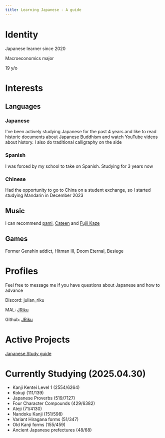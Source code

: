 ```yaml
--- 
title: Learning Japanese - A guide
---
```


# Identity

Japanese learner since 2020

Macroeconomics major

19 y/o

# Interests

## Languages

### Japanese

I've been actively studying Japanese for the past 4 years and like to read historic documents about Japanese Buddhism and watch YouTube videos about history. I also do traditional calligraphy on the side

### Spanish

I was forced by my school to take on Spanish. Studying for 3 years now

### Chinese

Had the opportunity to go to China on a student exchange, so I started studying Mandarin in December 2023

## Music

I can recommend [pami](https://www.youtube.com/channel/UCvWaqKFGpxCty8zMa0NoNiA), [Cateen](https://www.youtube.com/channel/UC_QG8miwKHFNuWY9VpkrI8w) and [Fujii Kaze](https://www.youtube.com/channel/UCNIy6zQyP7SuLEIaiwymfUA)

## Games

Former Genshin addict, Hitman III, Doom Eternal, Besiege

# Profiles

Feel free to message me if you have questions about Japanese and how to advance

Discord: julian_riku

MAL: [JRiku](https://myanimelist.net/profile/JRiku)

Github: [JRiku](https://github.com/JRiku)

# Active Projects

[Japanese Study guide](https://jriku.github.io/learnjp/)

# Currently Studying (2025.04.30)

- Kanji Kentei Level 1 (2554/6264)
- Kokuji (111/139)
- Japanese Proverbs (519/7127)
- Four Character Compounds (429/6382)
- Ateji (71/4130)
- Nandoku Kanji (151/598)
- Variant Hiragana forms (51/347)
- Old Kanji forms (155/459)
- Ancient Japanese prefectures (48/68)